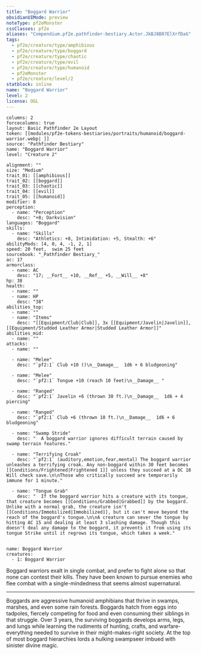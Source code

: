 ```yaml
---
title: "Boggard Warrior"
obsidianUIMode: preview
noteType: pf2eMonster
cssClasses: pf2e
aliases: "Compendium.pf2e.pathfinder-bestiary.Actor.JkBJ8B07ElXrfDaG" 
tags:
  - pf2e/creature/type/amphibious
  - pf2e/creature/type/boggard
  - pf2e/creature/type/chaotic
  - pf2e/creature/type/evil
  - pf2e/creature/type/humanoid
  - pf2eMonster
  - pf2e/creature/level/2
statblock: inline
name: "Boggard Warrior"
level: 2
license: OGL
---
```


```statblock
columns: 2
forcecolumns: true
layout: Basic Pathfinder 2e Layout
token: [[modules/pf2e-tokens-bestiaries/portraits/humanoid/boggard-warrior.webp| ]]
source: "Pathfinder Bestiary"
name: "Boggard Warrior"
level: "Creature 2"

alignment: ""
size: "Medium"
trait_01: [[amphibious]]
trait_02: [[boggard]]
trait_03: [[chaotic]]
trait_04: [[evil]]
trait_05: [[humanoid]]
modifier: 8
perception:
  - name: "Perception"
    desc: "+8; Darkvision"
languages: "Boggard"
skills:
  - name: "Skills"
    desc: "Athletics: +8, Intimidation: +5, Stealth: +6"
abilityMods: [4, 0, 4, -1, 2, 1]
speed: 20 feet,  swim 25 feet
sourcebook: "_Pathfinder Bestiary_"
ac: 17
armorclass:
  - name: AC
    desc: "17; __Fort__ +10, __Ref__ +5, __Will__ +8"
hp: 38
health:
  - name: ""
  - name: HP
    desc: "38"
abilities_top:
  - name: ""
  - name: "Items"
    desc: "[[Equipment/Club|Club]], 3x [[Equipment/Javelin|Javelin]], [[Equipment/Studded Leather Armor|Studded Leather Armor]]"
abilities_mid:
  - name: ""
attacks:
  - name: ""

  - name: "Melee"
    desc: "`pf2:1` Club +10 ()\n__Damage__  1d6 + 6 bludgeoning"

  - name: "Melee"
    desc: "`pf2:1` Tongue +10 (reach 10 feet)\n__Damage__ "

  - name: "Ranged"
    desc: "`pf2:1` Javelin +6 (thrown 30 ft.)\n__Damage__  1d6 + 4 piercing"

  - name: "Ranged"
    desc: "`pf2:1` Club +6 (thrown 10 ft.)\n__Damage__  1d6 + 6 bludgeoning"

  - name: "Swamp Stride"
    desc: "  A boggard warrior ignores difficult terrain caused by swamp terrain features."

  - name: "Terrifying Croak"
    desc: "`pf2:1` (auditory,emotion,fear,mental) The boggard warrior unleashes a terrifying croak. Any non-boggard within 30 feet becomes [[Conditions/Frightened|Frightened 1]] unless they succeed at a DC 18 Will check save.\n\nThose who critically succeed are temporarily immune for 1 minute."

  - name: "Tongue Grab"
    desc: "  If the boggard warrior hits a creature with its tongue, that creature becomes [[Conditions/Grabbed|Grabbed]] by the boggard. Unlike with a normal grab, the creature isn't [[Conditions/Immobilized|Immobilized]], but it can't move beyond the reach of the boggard's tongue.\n\nA creature can sever the tongue by hitting AC 15 and dealing at least 3 slashing damage. Though this doesn't deal any damage to the boggard, it prevents it from using its tongue Strike until it regrows its tongue, which takes a week."
 
```

```encounter-table
name: Boggard Warrior
creatures:
  - 1: Boggard Warrior
```



Boggard warriors exalt in single combat, and prefer to fight alone so that none can contest their kills. They have been known to pursue enemies who flee combat with a single-mindedness that seems almost supernatural.

* * *

Boggards are aggressive humanoid amphibians that thrive in swamps, marshes, and even some rain forests. Boggards hatch from eggs into tadpoles, fiercely competing for food and even consuming their siblings in that struggle. Over 3 years, the surviving boggards develops arms, legs, and lungs while learning the rudiments of hunting, crafts, and warfare-everything needed to survive in their might-makes-right society. At the top of most boggard hierarchies lords a hulking swampseer imbued with sinister divine magic.
